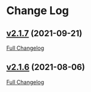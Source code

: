 # Change Log

## [v2.1.7](https://github.com/pulse-project/pulse-xmpp-agent/tree/v2.1.7) (2021-09-21)
[Full Changelog](https://github.com/pulse-project/pulse-xmpp-agent/compare/v2.1.6...v2.1.7)


## [v2.1.6](https://github.com/pulse-project/pulse-xmpp-agent/tree/v2.1.6) (2021-08-06)
[Full Changelog](https://github.com/pulse-project/pulse-xmpp-agent/compare/v2.1.5...v2.1.6)
